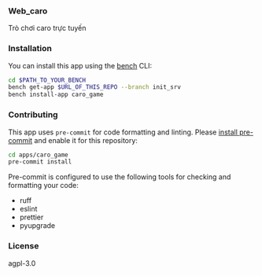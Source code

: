 ### Web_caro

Trò chơi caro trực tuyến

### Installation

You can install this app using the [bench](https://github.com/frappe/bench) CLI:

```bash
cd $PATH_TO_YOUR_BENCH
bench get-app $URL_OF_THIS_REPO --branch init_srv
bench install-app caro_game
```

### Contributing

This app uses `pre-commit` for code formatting and linting. Please [install pre-commit](https://pre-commit.com/#installation) and enable it for this repository:

```bash
cd apps/caro_game
pre-commit install
```

Pre-commit is configured to use the following tools for checking and formatting your code:

- ruff
- eslint
- prettier
- pyupgrade

### License

agpl-3.0
